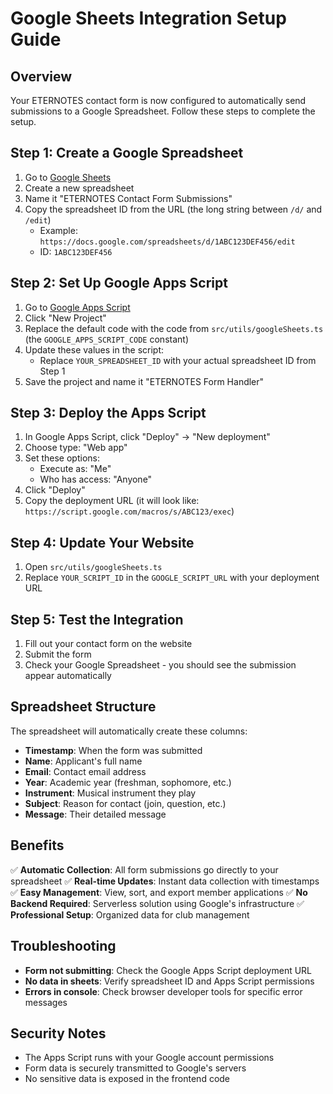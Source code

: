# Google Sheets Integration Setup Guide

## Overview
Your ETERNOTES contact form is now configured to automatically send submissions to a Google Spreadsheet. Follow these steps to complete the setup.

## Step 1: Create a Google Spreadsheet

1. Go to [Google Sheets](https://sheets.google.com)
2. Create a new spreadsheet
3. Name it "ETERNOTES Contact Form Submissions"
4. Copy the spreadsheet ID from the URL (the long string between `/d/` and `/edit`)
   - Example: `https://docs.google.com/spreadsheets/d/1ABC123DEF456/edit`
   - ID: `1ABC123DEF456`

## Step 2: Set Up Google Apps Script

1. Go to [Google Apps Script](https://script.google.com)
2. Click "New Project"
3. Replace the default code with the code from `src/utils/googleSheets.ts` (the `GOOGLE_APPS_SCRIPT_CODE` constant)
4. Update these values in the script:
   - Replace `YOUR_SPREADSHEET_ID` with your actual spreadsheet ID from Step 1
5. Save the project and name it "ETERNOTES Form Handler"

## Step 3: Deploy the Apps Script

1. In Google Apps Script, click "Deploy" → "New deployment"
2. Choose type: "Web app"
3. Set these options:
   - Execute as: "Me"
   - Who has access: "Anyone"
4. Click "Deploy"
5. Copy the deployment URL (it will look like: `https://script.google.com/macros/s/ABC123/exec`)

## Step 4: Update Your Website

1. Open `src/utils/googleSheets.ts`
2. Replace `YOUR_SCRIPT_ID` in the `GOOGLE_SCRIPT_URL` with your deployment URL

## Step 5: Test the Integration

1. Fill out your contact form on the website
2. Submit the form
3. Check your Google Spreadsheet - you should see the submission appear automatically

## Spreadsheet Structure

The spreadsheet will automatically create these columns:
- **Timestamp**: When the form was submitted
- **Name**: Applicant's full name
- **Email**: Contact email address
- **Year**: Academic year (freshman, sophomore, etc.)
- **Instrument**: Musical instrument they play
- **Subject**: Reason for contact (join, question, etc.)
- **Message**: Their detailed message

## Benefits

✅ **Automatic Collection**: All form submissions go directly to your spreadsheet
✅ **Real-time Updates**: Instant data collection with timestamps
✅ **Easy Management**: View, sort, and export member applications
✅ **No Backend Required**: Serverless solution using Google's infrastructure
✅ **Professional Setup**: Organized data for club management

## Troubleshooting

- **Form not submitting**: Check the Google Apps Script deployment URL
- **No data in sheets**: Verify spreadsheet ID and Apps Script permissions
- **Errors in console**: Check browser developer tools for specific error messages

## Security Notes

- The Apps Script runs with your Google account permissions
- Form data is securely transmitted to Google's servers
- No sensitive data is exposed in the frontend code